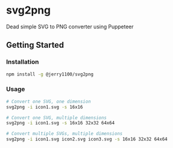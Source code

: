# svg2png
Dead simple SVG to PNG converter using Puppeteer

## Getting Started

### Installation
```sh
npm install -g @jerry1100/svg2png
```

### Usage
```sh
# Convert one SVG, one dimension
svg2png -i icon1.svg -s 16x16

# Convert one SVG, multiple dimensions
svg2png -i icon1.svg -s 16x16 32x32 64x64

# Convert multiple SVGs, multiple dimensions
svg2png -i icon1.svg icon2.svg icon3.svg -s 16x16 32x32 64x64
```
